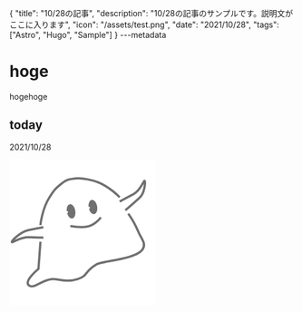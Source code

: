 {
  "title": "10/28の記事",
  "description": "10/28の記事のサンプルです。説明文がここに入ります",
  "icon": "/assets/test.png",
  "date": "2021/10/28",
  "tags": ["Astro", "Hugo", "Sample"]
}
---metadata

# hoge
hogehoge

## today
2021/10/28

![img](/assets/test.png)